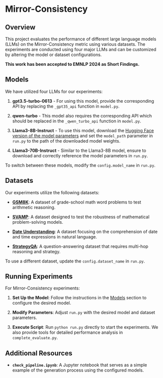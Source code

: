 # Mirror-Consistency

## Overview

This project evaluates the performance of different large language models (LLMs) on the Mirror-Consistency metric using various datasets. The experiments are conducted using four major LLMs and can be customized by altering the model or dataset configurations.

**This work has been accepted to EMNLP 2024 as Short Findings.**

## Models

We have utilized four LLMs for our experiments:

1. **gpt3.5-turbo-0613** - For using this model, provide the corresponding API by replacing the `_gpt35_api` function in `model.py`.

2. **qwen-turbo** - This model also requires the corresponding API which should be replaced in the `_qwen_turbo_api` function in `model.py`.

3. **Llama3-8B-Instruct** - To use this model, download the [Hugging Face version of the model parameters](https://huggingface.co/meta-llama/Meta-Llama-3-8B-Instruct) and set the `model_path` parameter in `run.py` to the path of the downloaded model weights.

4. **Llama3-70B-Instruct** - Similar to the Llama3-8B model, ensure to download and correctly reference the model parameters in `run.py`.

To switch between these models, modify the `config.model_name` in `run.py`.

## Datasets

Our experiments utilize the following datasets:

- **[GSM8K](https://github.com/openai/grade-school-math)**: A dataset of grade-school math word problems to test arithmetic reasoning.

- **[SVAMP](https://github.com/arkilpatel/SVAMP)**: A dataset designed to test the robustness of mathematical problem-solving models.

- **[Date Understanding](https://github.com/google/BIG-bench/)**: A dataset focusing on the comprehension of date and time expressions in natural language.

- **[StrategyQA](https://github.com/eladsegal/strategyqa)**: A question-answering dataset that requires multi-hop reasoning and strategy.

To use a different dataset, update the `config.dataset_name` in `run.py`.

## Running Experiments

For Mirror-Consistency experiments:

1. **Set Up the Model**: Follow the instructions in the [Models](#models) section to configure the desired model.

2. **Modify Parameters**: Adjust `run.py` with the desired model and dataset parameters.

3. **Execute Script**: Run `python run.py` directly to start the experiments.
We also provide tools for detailed performance analysis in `complete_evaluate.py`.

## Additional Resources

- **`check_pipeline.ipynb`**: A Jupyter notebook that serves as a simple example of the generation process using the configured models.







